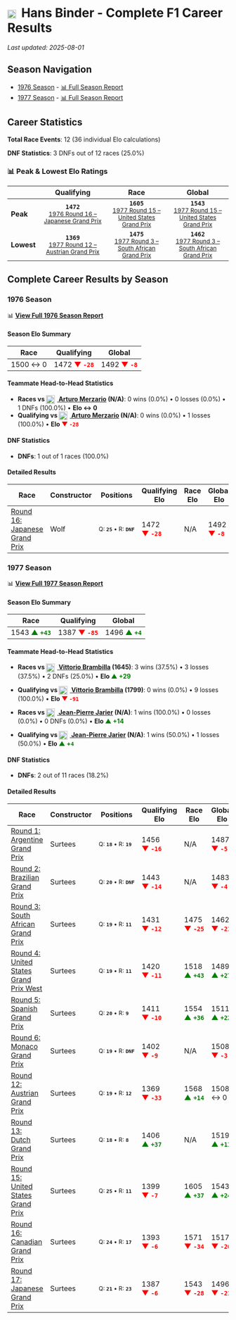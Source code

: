 # <img src="https://upload.wikimedia.org/wikipedia/commons/4/41/Flag_of_Austria.svg" alt="Austria" width="20" height="auto" style="vertical-align: middle; margin-right: 5px;" onerror="this.outerHTML='🇦🇹'; this.style.marginRight='5px';"/> Hans Binder - Complete F1 Career Results

*Last updated: 2025-08-01*

## Season Navigation

- [1976 Season](#1976-season) - [📊 Full Season Report](../seasons/1976-season-report)
- [1977 Season](#1977-season) - [📊 Full Season Report](../seasons/1977-season-report)

## Career Statistics

**Total Race Events**: 12 (36 individual Elo calculations)

**DNF Statistics**: 3 DNFs out of 12 races (25.0%)

### 📊 Peak & Lowest Elo Ratings

| &nbsp; | Qualifying | Race | Global |
|-------|------------|------|--------|
| **Peak** | <center>**`1472`**<br/><small>[1976 Round 16 – Japanese Grand Prix](../seasons/1976-season-report#round-16-japanese-grand-prix)</small></center> | <center>**`1605`**<br/><small>[1977 Round 15 – United States Grand Prix](../seasons/1977-season-report#round-15-united-states-grand-prix)</small></center> | <center>**`1543`**<br/><small>[1977 Round 15 – United States Grand Prix](../seasons/1977-season-report#round-15-united-states-grand-prix)</small></center> |
| **Lowest** | <center>**`1369`**<br/><small>[1977 Round 12 – Austrian Grand Prix](../seasons/1977-season-report#round-12-austrian-grand-prix)</small></center> | <center>**`1475`**<br/><small>[1977 Round 3 – South African Grand Prix](../seasons/1977-season-report#round-3-south-african-grand-prix)</small></center> | <center>**`1462`**<br/><small>[1977 Round 3 – South African Grand Prix](../seasons/1977-season-report#round-3-south-african-grand-prix)</small></center> |


## Complete Career Results by Season

### 1976 Season

📊 **[View Full 1976 Season Report](../seasons/1976-season-report)**

#### Season Elo Summary

| Race | Qualifying | Global |
|------|------------|--------|
| 1500 ↔ 0 | 1472 **<span style="color: red;">▼&nbsp;`-28`</span>** | 1492 **<span style="color: red;">▼&nbsp;`-8`</span>** |

#### Teammate Head-to-Head Statistics

- **Races vs [<img src="https://upload.wikimedia.org/wikipedia/commons/0/03/Flag_of_Italy.svg" alt="Italy" width="20" height="auto" style="vertical-align: middle; margin-right: 5px;" onerror="this.outerHTML='🇮🇹'; this.style.marginRight='5px';"/> Arturo Merzario](arturo-merzario) (N/A)**: 0 wins (0.0%) • 0 losses (0.0%) • 1 DNFs (100.0%) • **Elo ↔ 0**
- **Qualifying vs [<img src="https://upload.wikimedia.org/wikipedia/commons/0/03/Flag_of_Italy.svg" alt="Italy" width="20" height="auto" style="vertical-align: middle; margin-right: 5px;" onerror="this.outerHTML='🇮🇹'; this.style.marginRight='5px';"/> Arturo Merzario](arturo-merzario) (N/A)**: 0 wins (0.0%) • 1 losses (100.0%) • **Elo <span style="color: red;">▼&nbsp;`-28`</span>**

#### DNF Statistics

- **DNFs**: 1 out of 1 races (100.0%)

#### Detailed Results

| Race | Constructor | Positions | Qualifying Elo | Race Elo | Global Elo | Teammate |
|------|-------------|-----------|----------------|----------|------------|----------|
| [Round 16: Japanese Grand Prix](../seasons/1976-season-report#round-16-japanese-grand-prix) | Wolf | <small>Q:&nbsp;**`25`**&nbsp;•&nbsp;R:&nbsp;**`DNF`**</small> | 1472 **<span style="color: red;">▼&nbsp;`-28`</span>** | N/A | 1492 **<span style="color: red;">▼&nbsp;`-8`</span>** | [<img src="https://upload.wikimedia.org/wikipedia/commons/0/03/Flag_of_Italy.svg" alt="Italy" width="20" height="auto" style="vertical-align: middle; margin-right: 5px;" onerror="this.outerHTML='🇮🇹'; this.style.marginRight='5px';"/> Arturo Merzario](arturo-merzario)<br/><small>Q:&nbsp;**`N/A`**&nbsp;•&nbsp;R:&nbsp;**`N/A`**</small> |

### 1977 Season

📊 **[View Full 1977 Season Report](../seasons/1977-season-report)**

#### Season Elo Summary

| Race | Qualifying | Global |
|------|------------|--------|
| 1543 **<span style="color: green;">▲&nbsp;`+43`</span>** | 1387 **<span style="color: red;">▼&nbsp;`-85`</span>** | 1496 **<span style="color: green;">▲&nbsp;`+4`</span>** |

#### Teammate Head-to-Head Statistics

- **Races vs [<img src="https://upload.wikimedia.org/wikipedia/commons/0/03/Flag_of_Italy.svg" alt="Italy" width="20" height="auto" style="vertical-align: middle; margin-right: 5px;" onerror="this.outerHTML='🇮🇹'; this.style.marginRight='5px';"/> Vittorio Brambilla](vittorio-brambilla) (1645)**: 3 wins (37.5%) • 3 losses (37.5%) • 2 DNFs (25.0%) • **Elo <span style="color: green;">▲&nbsp;+29</span>**
- **Qualifying vs [<img src="https://upload.wikimedia.org/wikipedia/commons/0/03/Flag_of_Italy.svg" alt="Italy" width="20" height="auto" style="vertical-align: middle; margin-right: 5px;" onerror="this.outerHTML='🇮🇹'; this.style.marginRight='5px';"/> Vittorio Brambilla](vittorio-brambilla) (1799)**: 0 wins (0.0%) • 9 losses (100.0%) • **Elo <span style="color: red;">▼&nbsp;`-91`</span>**

- **Races vs [<img src="https://upload.wikimedia.org/wikipedia/commons/c/c3/Flag_of_France.svg" alt="France" width="20" height="auto" style="vertical-align: middle; margin-right: 5px;" onerror="this.outerHTML='🇫🇷'; this.style.marginRight='5px';"/> Jean-Pierre Jarier](jean-pierre-jarier) (N/A)**: 1 wins (100.0%) • 0 losses (0.0%) • 0 DNFs (0.0%) • **Elo <span style="color: green;">▲&nbsp;+14</span>**
- **Qualifying vs [<img src="https://upload.wikimedia.org/wikipedia/commons/c/c3/Flag_of_France.svg" alt="France" width="20" height="auto" style="vertical-align: middle; margin-right: 5px;" onerror="this.outerHTML='🇫🇷'; this.style.marginRight='5px';"/> Jean-Pierre Jarier](jean-pierre-jarier) (N/A)**: 1 wins (50.0%) • 1 losses (50.0%) • **Elo <span style="color: green;">▲&nbsp;+`4`</span>**

#### DNF Statistics

- **DNFs**: 2 out of 11 races (18.2%)

#### Detailed Results

| Race | Constructor | Positions | Qualifying Elo | Race Elo | Global Elo | Teammate |
|------|-------------|-----------|----------------|----------|------------|----------|
| [Round 1: Argentine Grand Prix](../seasons/1977-season-report#round-1-argentine-grand-prix) | Surtees | <small>Q:&nbsp;**`18`**&nbsp;•&nbsp;R:&nbsp;**`19`**</small> | 1456 **<span style="color: red;">▼&nbsp;`-16`</span>** | N/A | 1487 **<span style="color: red;">▼&nbsp;`-5`</span>** | [<img src="https://upload.wikimedia.org/wikipedia/commons/0/03/Flag_of_Italy.svg" alt="Italy" width="20" height="auto" style="vertical-align: middle; margin-right: 5px;" onerror="this.outerHTML='🇮🇹'; this.style.marginRight='5px';"/> Vittorio Brambilla](vittorio-brambilla)<br/><small>Q:&nbsp;**`13`**&nbsp;•&nbsp;R:&nbsp;**`DNF`**</small> |
| [Round 2: Brazilian Grand Prix](../seasons/1977-season-report#round-2-brazilian-grand-prix) | Surtees | <small>Q:&nbsp;**`20`**&nbsp;•&nbsp;R:&nbsp;**`DNF`**</small> | 1443 **<span style="color: red;">▼&nbsp;`-14`</span>** | N/A | 1483 **<span style="color: red;">▼&nbsp;`-4`</span>** | [<img src="https://upload.wikimedia.org/wikipedia/commons/0/03/Flag_of_Italy.svg" alt="Italy" width="20" height="auto" style="vertical-align: middle; margin-right: 5px;" onerror="this.outerHTML='🇮🇹'; this.style.marginRight='5px';"/> Vittorio Brambilla](vittorio-brambilla)<br/><small>Q:&nbsp;**`11`**&nbsp;•&nbsp;R:&nbsp;**`19`**</small> |
| [Round 3: South African Grand Prix](../seasons/1977-season-report#round-3-south-african-grand-prix) | Surtees | <small>Q:&nbsp;**`19`**&nbsp;•&nbsp;R:&nbsp;**`11`**</small> | 1431 **<span style="color: red;">▼&nbsp;`-12`</span>** | 1475 **<span style="color: red;">▼&nbsp;`-25`</span>** | 1462 **<span style="color: red;">▼&nbsp;`-21`</span>** | [<img src="https://upload.wikimedia.org/wikipedia/commons/0/03/Flag_of_Italy.svg" alt="Italy" width="20" height="auto" style="vertical-align: middle; margin-right: 5px;" onerror="this.outerHTML='🇮🇹'; this.style.marginRight='5px';"/> Vittorio Brambilla](vittorio-brambilla)<br/><small>Q:&nbsp;**`14`**&nbsp;•&nbsp;R:&nbsp;**`7`**</small> |
| [Round 4: United States Grand Prix West](../seasons/1977-season-report#round-4-united-states-grand-prix-west) | Surtees | <small>Q:&nbsp;**`19`**&nbsp;•&nbsp;R:&nbsp;**`11`**</small> | 1420 **<span style="color: red;">▼&nbsp;`-11`</span>** | 1518 **<span style="color: green;">▲&nbsp;`+43`</span>** | 1489 **<span style="color: green;">▲&nbsp;`+27`</span>** | [<img src="https://upload.wikimedia.org/wikipedia/commons/0/03/Flag_of_Italy.svg" alt="Italy" width="20" height="auto" style="vertical-align: middle; margin-right: 5px;" onerror="this.outerHTML='🇮🇹'; this.style.marginRight='5px';"/> Vittorio Brambilla](vittorio-brambilla)<br/><small>Q:&nbsp;**`11`**&nbsp;•&nbsp;R:&nbsp;**`22`**</small> |
| [Round 5: Spanish Grand Prix](../seasons/1977-season-report#round-5-spanish-grand-prix) | Surtees | <small>Q:&nbsp;**`20`**&nbsp;•&nbsp;R:&nbsp;**`9`**</small> | 1411 **<span style="color: red;">▼&nbsp;`-10`</span>** | 1554 **<span style="color: green;">▲&nbsp;`+36`</span>** | 1511 **<span style="color: green;">▲&nbsp;`+22`</span>** | [<img src="https://upload.wikimedia.org/wikipedia/commons/0/03/Flag_of_Italy.svg" alt="Italy" width="20" height="auto" style="vertical-align: middle; margin-right: 5px;" onerror="this.outerHTML='🇮🇹'; this.style.marginRight='5px';"/> Vittorio Brambilla](vittorio-brambilla)<br/><small>Q:&nbsp;**`11`**&nbsp;•&nbsp;R:&nbsp;**`24`**</small> |
| [Round 6: Monaco Grand Prix](../seasons/1977-season-report#round-6-monaco-grand-prix) | Surtees | <small>Q:&nbsp;**`19`**&nbsp;•&nbsp;R:&nbsp;**`DNF`**</small> | 1402 **<span style="color: red;">▼&nbsp;`-9`</span>** | N/A | 1508 **<span style="color: red;">▼&nbsp;`-3`</span>** | [<img src="https://upload.wikimedia.org/wikipedia/commons/0/03/Flag_of_Italy.svg" alt="Italy" width="20" height="auto" style="vertical-align: middle; margin-right: 5px;" onerror="this.outerHTML='🇮🇹'; this.style.marginRight='5px';"/> Vittorio Brambilla](vittorio-brambilla)<br/><small>Q:&nbsp;**`14`**&nbsp;•&nbsp;R:&nbsp;**`8`**</small> |
| [Round 12: Austrian Grand Prix](../seasons/1977-season-report#round-12-austrian-grand-prix) | Surtees | <small>Q:&nbsp;**`19`**&nbsp;•&nbsp;R:&nbsp;**`12`**</small> | 1369 **<span style="color: red;">▼&nbsp;`-33`</span>** | 1568 **<span style="color: green;">▲&nbsp;`+14`</span>** | 1508 ↔ 0 | [<img src="https://upload.wikimedia.org/wikipedia/commons/c/c3/Flag_of_France.svg" alt="France" width="20" height="auto" style="vertical-align: middle; margin-right: 5px;" onerror="this.outerHTML='🇫🇷'; this.style.marginRight='5px';"/> Jean-Pierre Jarier](jean-pierre-jarier)<br/><small>Q:&nbsp;**`N/A`**&nbsp;•&nbsp;R:&nbsp;**`N/A`**</small> |
| [Round 13: Dutch Grand Prix](../seasons/1977-season-report#round-13-dutch-grand-prix) | Surtees | <small>Q:&nbsp;**`18`**&nbsp;•&nbsp;R:&nbsp;**`8`**</small> | 1406 **<span style="color: green;">▲&nbsp;`+37`</span>** | N/A | 1519 **<span style="color: green;">▲&nbsp;`+11`</span>** | [<img src="https://upload.wikimedia.org/wikipedia/commons/c/c3/Flag_of_France.svg" alt="France" width="20" height="auto" style="vertical-align: middle; margin-right: 5px;" onerror="this.outerHTML='🇫🇷'; this.style.marginRight='5px';"/> Jean-Pierre Jarier](jean-pierre-jarier)<br/><small>Q:&nbsp;**`N/A`**&nbsp;•&nbsp;R:&nbsp;**`N/A`**</small> |
| [Round 15: United States Grand Prix](../seasons/1977-season-report#round-15-united-states-grand-prix) | Surtees | <small>Q:&nbsp;**`25`**&nbsp;•&nbsp;R:&nbsp;**`11`**</small> | 1399 **<span style="color: red;">▼&nbsp;`-7`</span>** | 1605 **<span style="color: green;">▲&nbsp;`+37`</span>** | 1543 **<span style="color: green;">▲&nbsp;`+24`</span>** | [<img src="https://upload.wikimedia.org/wikipedia/commons/0/03/Flag_of_Italy.svg" alt="Italy" width="20" height="auto" style="vertical-align: middle; margin-right: 5px;" onerror="this.outerHTML='🇮🇹'; this.style.marginRight='5px';"/> Vittorio Brambilla](vittorio-brambilla)<br/><small>Q:&nbsp;**`11`**&nbsp;•&nbsp;R:&nbsp;**`19`**</small> |
| [Round 16: Canadian Grand Prix](../seasons/1977-season-report#round-16-canadian-grand-prix) | Surtees | <small>Q:&nbsp;**`24`**&nbsp;•&nbsp;R:&nbsp;**`17`**</small> | 1393 **<span style="color: red;">▼&nbsp;`-6`</span>** | 1571 **<span style="color: red;">▼&nbsp;`-34`</span>** | 1517 **<span style="color: red;">▼&nbsp;`-26`</span>** | [<img src="https://upload.wikimedia.org/wikipedia/commons/0/03/Flag_of_Italy.svg" alt="Italy" width="20" height="auto" style="vertical-align: middle; margin-right: 5px;" onerror="this.outerHTML='🇮🇹'; this.style.marginRight='5px';"/> Vittorio Brambilla](vittorio-brambilla)<br/><small>Q:&nbsp;**`15`**&nbsp;•&nbsp;R:&nbsp;**`6`**</small> |
| [Round 17: Japanese Grand Prix](../seasons/1977-season-report#round-17-japanese-grand-prix) | Surtees | <small>Q:&nbsp;**`21`**&nbsp;•&nbsp;R:&nbsp;**`23`**</small> | 1387 **<span style="color: red;">▼&nbsp;`-6`</span>** | 1543 **<span style="color: red;">▼&nbsp;`-28`</span>** | 1496 **<span style="color: red;">▼&nbsp;`-21`</span>** | [<img src="https://upload.wikimedia.org/wikipedia/commons/0/03/Flag_of_Italy.svg" alt="Italy" width="20" height="auto" style="vertical-align: middle; margin-right: 5px;" onerror="this.outerHTML='🇮🇹'; this.style.marginRight='5px';"/> Vittorio Brambilla](vittorio-brambilla)<br/><small>Q:&nbsp;**`9`**&nbsp;•&nbsp;R:&nbsp;**`8`**</small> |

